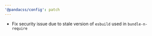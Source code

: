 ```yaml
---
'@pandacss/config': patch
---
```


- Fix security issue due to stale version of `esbuild` used in `bundle-n-require`
